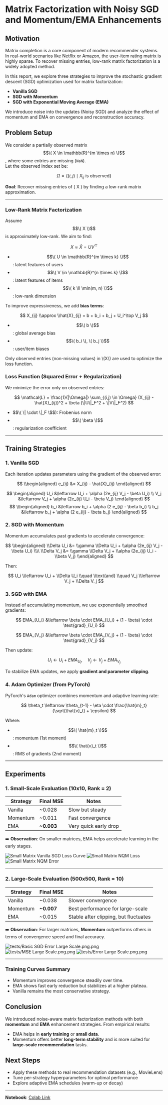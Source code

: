 # Matrix Factorization with Noisy SGD and Momentum/EMA Enhancements

## Motivation

Matrix completion is a core component of modern recommender systems. In real-world scenarios like Netflix or Amazon, the user-item rating matrix is highly sparse. To recover missing entries, low-rank matrix factorization is a widely adopted method.

In this report, we explore three strategies to improve the stochastic gradient descent (SGD) optimization used for matrix factorization:

- **Vanilla SGD**
- **SGD with Momentum**
- **SGD with Exponential Moving Average (EMA)**

We introduce noise into the updates (Noisy SGD) and analyze the effect of momentum and EMA on convergence and reconstruction accuracy.

## Problem Setup


We consider a partially observed matrix $$\( X \in \mathbb{R}^{m \times n} \)$$, where some entries are missing (`NaN`).  
Let the observed index set be:

$$
\Omega = \{(i, j) \mid X_{ij} \text{ is observed}\}
$$

**Goal**: Recover missing entries of \( X \) by finding a low-rank matrix approximation.

---
 ### Low-Rank Matrix Factorization

Assume $$\( X \)$$ is approximately low-rank. We aim to find:

$$
X \approx \hat{X} = U V^\top
$$

- $$\( U \in \mathbb{R}^{m \times k} \)$$: latent features of users  
- $$\( V \in \mathbb{R}^{n \times k} \)$$: latent features of items  
- $$\( k \ll \min(m, n) \)$$: low-rank dimension

To improve expressiveness, we add **bias terms**:

$$
X_{ij} \\approx \\hat{X}_{ij} = b + b_i + b_j + U_i^\top V_j
$$

- $$\( b \)$$: global average bias  
- $$\( b_i \), \( b_j \)$$: user/item biases

Only observed entries (non-missing values) in \\(X\\) are used to optimize the loss function.

### Loss Function (Squared Error + Regularization)

We minimize the error only on observed entries:

$$
\mathcal{L} = \frac{1}{|\Omega|} \sum_{(i,j) \in \Omega} (X_{ij} - \hat{X}_{ij})^2 + \beta (\|U\|_F^2 + \|V\|_F^2)
$$

- $$\( \| \cdot \|_F \$$): Frobenius norm  
- $$\( \beta \)$$: regularization coefficient

---

## Training Strategies

### 1. Vanilla SGD

Each iteration updates parameters using the gradient of the observed error:

$$
\\begin{aligned}
e_{ij} &= X_{ij} - \hat{X}_{ij} 
\end{aligned}
$$

$$
\begin{aligned}
U_i &\leftarrow U_i + \alpha (2e_{ij} V_j - \beta U_i) \\
V_j &\leftarrow V_j + \alpha (2e_{ij} U_i - \beta V_j)
\end{aligned}
$$
$$
\\begin{aligned}
b_i &\leftarrow b_i + \alpha (2 e_{ij} - \beta b_i) \\
b_j &\leftarrow b_j + \alpha (2 e_{ij} - \beta b_j)
\end{aligned}
$$

### 2. SGD with Momentum

Momentum accumulates past gradients to accelerate convergence:

$$
\\begin{aligned}
\\Delta U_i &= \\gamma \\Delta U_i + \\alpha (2e_{ij} V_j - \\beta U_i) \\\\
\\Delta V_j &= \\gamma \\Delta V_j + \\alpha (2e_{ij} U_i - \\beta V_j)
\\end{aligned}
$$

Then:

$$
U_i \\leftarrow U_i + \\Delta U_i \\quad \\text{and} \\quad V_j \\leftarrow V_j + \\Delta V_j
$$

### 3. SGD with EMA

Instead of accumulating momentum, we use exponentially smoothed gradients:

$$
EMA_{U_i} &\leftarrow \beta \cdot EMA_{U_i} + (1 - \beta) \cdot \text{grad}_{U_i} 
$$

$$
EMA_{V_j} &\leftarrow \beta \cdot EMA_{V_j} + (1 - \beta) \cdot \text{grad}_{V_j}
$$

Then update:

$$
U_i \leftarrow U_i + EMA_{U_i}, \quad V_j \leftarrow V_j + EMA_{V_j}
$$

To stabilize EMA updates, we apply **gradient and parameter clipping**.

### 4. Adam Optimizer (from PyTorch)

PyTorch's `Adam` optimizer combines momentum and adaptive learning rate:

$$
\theta_t \leftarrow \theta_{t-1} - \eta \cdot \frac{\hat{m}_t}{\sqrt{\hat{v}_t} + \epsilon}
$$

Where:
- $$\( \hat{m}_t \)$$: momentum (1st moment)
- $$\( \hat{v}_t \)$$: RMS of gradients (2nd moment)

---


## Experiments

### 1. Small-Scale Evaluation (10x10, Rank = 2)

| Strategy | Final MSE   | Notes                 |
| -------- | ----------- | --------------------- |
| Vanilla  | ~0.028      | Slow but steady       |
| Momentum | ~0.011      | Fast convergence      |
| EMA      | **~0.003**  | Very quick early drop |

➡️ **Observation**: On smaller matrices, EMA helps accelerate learning in the early stages.

![Small Matrix Vanilla SGD Loss Curve](https://github.com/Lexaun-chen/STAT-4830-Group-Project/blob/main/tests/Basic%20SGD%20Error%20Small%20Scale.png.png?raw=true)
![Small Matrix NQM Loss](https://github.com/Lexaun-chen/STAT-4830-Group-Project/blob/main/tests/MSE%20Small%20Scale.png.png?raw=true)
![Small Matrix NQM Error](https://github.com/Lexaun-chen/STAT-4830-Group-Project/blob/main/tests/Error%20Small%20Scale.png.png?raw=true)

---

### 2. Large-Scale Evaluation (500x500, Rank = 10)

| Strategy | Final MSE   | Notes                                 |
| -------- | ----------- | ------------------------------------- |
| Vanilla  | ~0.038      | Slower convergence                    |
| Momentum | **~0.007**  | Best performance for large-scale      |
| EMA      | ~0.015      | Stable after clipping, but fluctuates |

➡️ **Observation**: For larger matrices, **Momentum** outperforms others in terms of convergence speed and final accuracy.

![tests/Basic SGD Error Large Scale.png.png](https://github.com/Lexaun-chen/STAT-4830-Group-Project/blob/main/tests/Basic%20SGD%20Error%20Large%20Scale.png.png?raw=true)
![tests/MSE Large Scale.png.png](https://github.com/Lexaun-chen/STAT-4830-Group-Project/blob/main/tests/MSE%20Large%20Scale.png.png?raw=true)
![tests/Error Large Scale.png.png](https://github.com/Lexaun-chen/STAT-4830-Group-Project/blob/main/tests/Error%20Large%20Scale.png.png?raw=true)

---

### Training Curves Summary

- Momentum improves convergence steadily over time.
- EMA shows fast early reduction but stabilizes at a higher plateau.
- Vanilla remains the most conservative strategy.

## Conclusion

We introduced noise-aware matrix factorization methods with both **momentum** and **EMA** enhancement strategies. From empirical results:

- EMA helps in **early training** or **small data**.
- Momentum offers better **long-term stability** and is more suited for **large-scale recommendation** tasks.

## Next Steps

- Apply these methods to real recommendation datasets (e.g., MovieLens)
- Tune per-strategy hyperparameters for optimal performance
- Explore adaptive EMA schedules (warm-up or decay)

---

**Notebook**: [Colab Link](https://colab.research.google.com/drive/1AZWJ9Za3fyonyTNOJA_B9gg6jDu9Bi81)

